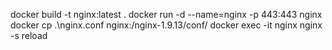 docker build -t nginx:latest .
docker run -d --name=nginx -p 443:443 nginx
docker cp .\nginx.conf nginx:/nginx-1.9.13/conf/
docker exec -it nginx nginx -s reload